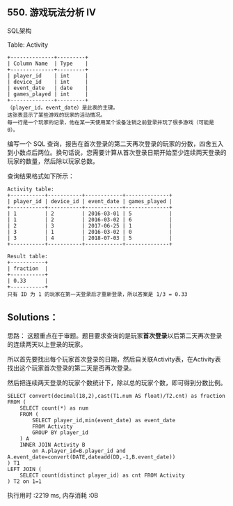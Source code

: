 ## 550. 游戏玩法分析 IV
SQL架构

Table: Activity
```
+--------------+---------+
| Column Name  | Type    |
+--------------+---------+
| player_id    | int     |
| device_id    | int     |
| event_date   | date    |
| games_played | int     |
+--------------+---------+
（player_id，event_date）是此表的主键。
这张表显示了某些游戏的玩家的活动情况。
每一行是一个玩家的记录，他在某一天使用某个设备注销之前登录并玩了很多游戏（可能是 0）。
```
 

编写一个 SQL 查询，报告在首次登录的第二天再次登录的玩家的分数，四舍五入到小数点后两位。换句话说，您需要计算从首次登录日期开始至少连续两天登录的玩家的数量，然后除以玩家总数。

查询结果格式如下所示：
```
Activity table:
+-----------+-----------+------------+--------------+
| player_id | device_id | event_date | games_played |
+-----------+-----------+------------+--------------+
| 1         | 2         | 2016-03-01 | 5            |
| 1         | 2         | 2016-03-02 | 6            |
| 2         | 3         | 2017-06-25 | 1            |
| 3         | 1         | 2016-03-02 | 0            |
| 3         | 4         | 2018-07-03 | 5            |
+-----------+-----------+------------+--------------+

Result table:
+-----------+
| fraction  |
+-----------+
| 0.33      |
+-----------+
只有 ID 为 1 的玩家在第一天登录后才重新登录，所以答案是 1/3 = 0.33
```

## Solutions：
思路：
这题重点在于审题。题目要求查询的是玩家**首次登录**以后第二天再次登录的连续两天以上登录的玩家。

所以首先要找出每个玩家首次登录的日期，然后自关联Activity表，在Activity表找出这个玩家首次登录的第二天是否再次登录。

然后把连续两天登录的玩家个数统计下，除以总的玩家个数，即可得到分数比例。
```
SELECT convert(decimal(18,2),cast(T1.num AS float)/T2.cnt) as fraction
FROM (
    SELECT count(*) as num
    FROM (
        SELECT player_id,min(event_date) as event_date
        FROM Activity
        GROUP BY player_id
    ) A
    INNER JOIN Activity B 
        on A.player_id=B.player_id and A.event_date=convert(DATE,dateadd(DD,-1,B.event_date))
) T1
LEFT JOIN (
    SELECT count(distinct player_id) as cnt FROM Activity
) T2 on 1=1
```
执行用时 :2219 ms, 内存消耗 :0B
